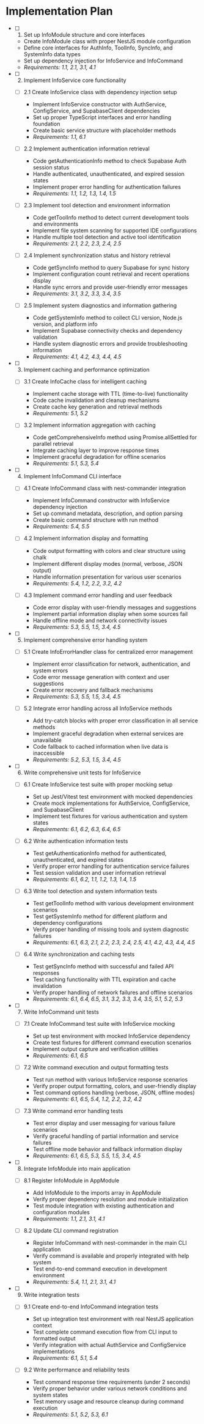 # Implementation Plan

- [ ] 1. Set up InfoModule structure and core interfaces
  - Create InfoModule class with proper NestJS module configuration
  - Define core interfaces for AuthInfo, ToolInfo, SyncInfo, and SystemInfo data types
  - Set up dependency injection for InfoService and InfoCommand
  - _Requirements: 1.1, 2.1, 3.1, 4.1_

- [ ] 2. Implement InfoService core functionality
  - [ ] 2.1 Create InfoService class with dependency injection setup
    - Implement InfoService constructor with AuthService, ConfigService, and SupabaseClient dependencies
    - Set up proper TypeScript interfaces and error handling foundation
    - Create basic service structure with placeholder methods
    - _Requirements: 1.1, 6.1_

  - [ ] 2.2 Implement authentication information retrieval
    - Code getAuthenticationInfo method to check Supabase Auth session status
    - Handle authenticated, unauthenticated, and expired session states
    - Implement proper error handling for authentication failures
    - _Requirements: 1.1, 1.2, 1.3, 1.4, 1.5_

  - [ ] 2.3 Implement tool detection and environment information
    - Code getToolInfo method to detect current development tools and environments
    - Implement file system scanning for supported IDE configurations
    - Handle multiple tool detection and active tool identification
    - _Requirements: 2.1, 2.2, 2.3, 2.4, 2.5_

  - [ ] 2.4 Implement synchronization status and history retrieval
    - Code getSyncInfo method to query Supabase for sync history
    - Implement configuration count retrieval and recent operations display
    - Handle sync errors and provide user-friendly error messages
    - _Requirements: 3.1, 3.2, 3.3, 3.4, 3.5_

  - [ ] 2.5 Implement system diagnostics and information gathering
    - Code getSystemInfo method to collect CLI version, Node.js version, and platform info
    - Implement Supabase connectivity checks and dependency validation
    - Handle system diagnostic errors and provide troubleshooting information
    - _Requirements: 4.1, 4.2, 4.3, 4.4, 4.5_

- [ ] 3. Implement caching and performance optimization
  - [ ] 3.1 Create InfoCache class for intelligent caching
    - Implement cache storage with TTL (time-to-live) functionality
    - Code cache invalidation and cleanup mechanisms
    - Create cache key generation and retrieval methods
    - _Requirements: 5.1, 5.2_

  - [ ] 3.2 Implement information aggregation with caching
    - Code getComprehensiveInfo method using Promise.allSettled for parallel retrieval
    - Integrate caching layer to improve response times
    - Implement graceful degradation for offline scenarios
    - _Requirements: 5.1, 5.3, 5.4_

- [ ] 4. Implement InfoCommand CLI interface
  - [ ] 4.1 Create InfoCommand class with nest-commander integration
    - Implement InfoCommand constructor with InfoService dependency injection
    - Set up command metadata, description, and option parsing
    - Create basic command structure with run method
    - _Requirements: 5.4, 5.5_

  - [ ] 4.2 Implement information display and formatting
    - Code output formatting with colors and clear structure using chalk
    - Implement different display modes (normal, verbose, JSON output)
    - Handle information presentation for various user scenarios
    - _Requirements: 5.4, 1.2, 2.2, 3.2, 4.2_

  - [ ] 4.3 Implement command error handling and user feedback
    - Code error display with user-friendly messages and suggestions
    - Implement partial information display when some sources fail
    - Handle offline mode and network connectivity issues
    - _Requirements: 5.3, 5.5, 1.5, 3.4, 4.5_

- [ ] 5. Implement comprehensive error handling system
  - [ ] 5.1 Create InfoErrorHandler class for centralized error management
    - Implement error classification for network, authentication, and system errors
    - Code error message generation with context and user suggestions
    - Create error recovery and fallback mechanisms
    - _Requirements: 5.3, 5.5, 1.5, 3.4, 4.5_

  - [ ] 5.2 Integrate error handling across all InfoService methods
    - Add try-catch blocks with proper error classification in all service methods
    - Implement graceful degradation when external services are unavailable
    - Code fallback to cached information when live data is inaccessible
    - _Requirements: 5.2, 5.3, 1.5, 3.4, 4.5_

- [ ] 6. Write comprehensive unit tests for InfoService
  - [ ] 6.1 Create InfoService test suite with proper mocking setup
    - Set up Jest/Vitest test environment with mocked dependencies
    - Create mock implementations for AuthService, ConfigService, and SupabaseClient
    - Implement test fixtures for various authentication and system states
    - _Requirements: 6.1, 6.2, 6.3, 6.4, 6.5_

  - [ ] 6.2 Write authentication information tests
    - Test getAuthenticationInfo method for authenticated, unauthenticated, and expired states
    - Verify proper error handling for authentication service failures
    - Test session validation and user information retrieval
    - _Requirements: 6.1, 6.2, 1.1, 1.2, 1.3, 1.4, 1.5_

  - [ ] 6.3 Write tool detection and system information tests
    - Test getToolInfo method with various development environment scenarios
    - Test getSystemInfo method for different platform and dependency configurations
    - Verify proper handling of missing tools and system diagnostic failures
    - _Requirements: 6.1, 6.3, 2.1, 2.2, 2.3, 2.4, 2.5, 4.1, 4.2, 4.3, 4.4, 4.5_

  - [ ] 6.4 Write synchronization and caching tests
    - Test getSyncInfo method with successful and failed API responses
    - Test caching functionality with TTL expiration and cache invalidation
    - Verify proper handling of network failures and offline scenarios
    - _Requirements: 6.1, 6.4, 6.5, 3.1, 3.2, 3.3, 3.4, 3.5, 5.1, 5.2, 5.3_

- [ ] 7. Write InfoCommand unit tests
  - [ ] 7.1 Create InfoCommand test suite with InfoService mocking
    - Set up test environment with mocked InfoService dependency
    - Create test fixtures for different command execution scenarios
    - Implement output capture and verification utilities
    - _Requirements: 6.1, 6.5_

  - [ ] 7.2 Write command execution and output formatting tests
    - Test run method with various InfoService response scenarios
    - Verify proper output formatting, colors, and user-friendly display
    - Test command options handling (verbose, JSON, offline modes)
    - _Requirements: 6.1, 6.5, 5.4, 1.2, 2.2, 3.2, 4.2_

  - [ ] 7.3 Write command error handling tests
    - Test error display and user messaging for various failure scenarios
    - Verify graceful handling of partial information and service failures
    - Test offline mode behavior and fallback information display
    - _Requirements: 6.1, 6.5, 5.3, 5.5, 1.5, 3.4, 4.5_

- [ ] 8. Integrate InfoModule into main application
  - [ ] 8.1 Register InfoModule in AppModule
    - Add InfoModule to the imports array in AppModule
    - Verify proper dependency resolution and module initialization
    - Test module integration with existing authentication and configuration modules
    - _Requirements: 1.1, 2.1, 3.1, 4.1_

  - [ ] 8.2 Update CLI command registration
    - Register InfoCommand with nest-commander in the main CLI application
    - Verify command is available and properly integrated with help system
    - Test end-to-end command execution in development environment
    - _Requirements: 5.4, 1.1, 2.1, 3.1, 4.1_

- [ ] 9. Write integration tests
  - [ ] 9.1 Create end-to-end InfoCommand integration tests
    - Set up integration test environment with real NestJS application context
    - Test complete command execution flow from CLI input to formatted output
    - Verify integration with actual AuthService and ConfigService implementations
    - _Requirements: 6.1, 5.1, 5.4_

  - [ ] 9.2 Write performance and reliability tests
    - Test command response time requirements (under 2 seconds)
    - Verify proper behavior under various network conditions and system states
    - Test memory usage and resource cleanup during command execution
    - _Requirements: 5.1, 5.2, 5.3, 6.1_
